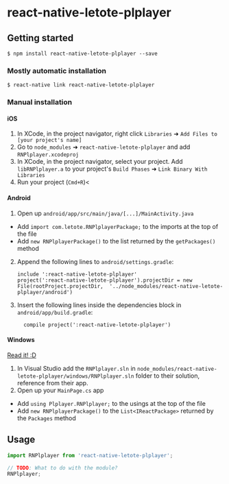 
# react-native-letote-plplayer

## Getting started

`$ npm install react-native-letote-plplayer --save`

### Mostly automatic installation

`$ react-native link react-native-letote-plplayer`

### Manual installation


#### iOS

1. In XCode, in the project navigator, right click `Libraries` ➜ `Add Files to [your project's name]`
2. Go to `node_modules` ➜ `react-native-letote-plplayer` and add `RNPlplayer.xcodeproj`
3. In XCode, in the project navigator, select your project. Add `libRNPlplayer.a` to your project's `Build Phases` ➜ `Link Binary With Libraries`
4. Run your project (`Cmd+R`)<

#### Android

1. Open up `android/app/src/main/java/[...]/MainActivity.java`
  - Add `import com.letote.RNPlplayerPackage;` to the imports at the top of the file
  - Add `new RNPlplayerPackage()` to the list returned by the `getPackages()` method
2. Append the following lines to `android/settings.gradle`:
  	```
  	include ':react-native-letote-plplayer'
  	project(':react-native-letote-plplayer').projectDir = new File(rootProject.projectDir, 	'../node_modules/react-native-letote-plplayer/android')
  	```
3. Insert the following lines inside the dependencies block in `android/app/build.gradle`:
  	```
      compile project(':react-native-letote-plplayer')
  	```

#### Windows
[Read it! :D](https://github.com/ReactWindows/react-native)

1. In Visual Studio add the `RNPlplayer.sln` in `node_modules/react-native-letote-plplayer/windows/RNPlplayer.sln` folder to their solution, reference from their app.
2. Open up your `MainPage.cs` app
  - Add `using Plplayer.RNPlplayer;` to the usings at the top of the file
  - Add `new RNPlplayerPackage()` to the `List<IReactPackage>` returned by the `Packages` method


## Usage
```javascript
import RNPlplayer from 'react-native-letote-plplayer';

// TODO: What to do with the module?
RNPlplayer;
```
  